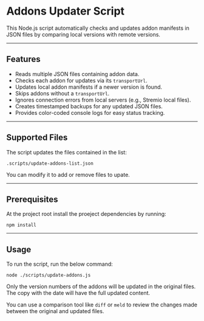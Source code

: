 # Addons Updater Script

This Node.js script automatically checks and updates addon manifests in JSON files by comparing local versions with remote versions.

---

## Features

*   Reads multiple JSON files containing addon data.
*   Checks each addon for updates via its `transportUrl`.
*   Updates local addon manifests if a newer version is found.
*   Skips addons without a `transportUrl`.
*   Ignores connection errors from local servers (e.g., Stremio local files).
*   Creates timestamped backups for any updated JSON files.
*   Provides color-coded console logs for easy status tracking.

---

## Supported Files

The script updates the files contained in the list:

`.scripts/update-addons-list.json`

You can modify it to add or remove files to upate.

---

## Prerequisites

At the project root install the proeject dependencies by running:

```
npm install
```

---

## Usage

To run the script, run the below command:

```
node ./scripts/update-addons.js
```
Only the version numbers of the addons will be updated in the original files. The copy with the date will have the full updated content.

You can use a comparison tool like `diff` or `meld` to review the changes made between the original and updated files.